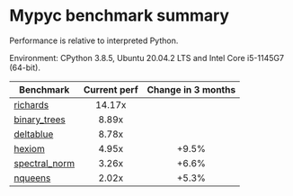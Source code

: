 # Mypyc benchmark summary

Performance is relative to interpreted Python.

Environment: CPython 3.8.5, Ubuntu 20.04.2 LTS and Intel Core i5-1145G7 (64-bit).

| Benchmark | Current perf | Change in 3 months |
| --- | :---: | :---: |
| [richards](benchmarks/richards.md) | 14.17x |  |
| [binary_trees](benchmarks/binary_trees.md) | 8.89x |  |
| [deltablue](benchmarks/deltablue.md) | 8.78x |  |
| [hexiom](benchmarks/hexiom.md) | 4.95x | +9.5% |
| [spectral_norm](benchmarks/spectral_norm.md) | 3.26x | +6.6% |
| [nqueens](benchmarks/nqueens.md) | 2.02x | +5.3% |
